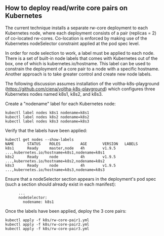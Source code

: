 ## How to deploy read/write core pairs on Kubernetes

The current technique installs a separate rw-core deployment to each Kubernetes node, where each deployment consists of a pair (replicas = 2) of co-located rw-cores. Co-location is enforced by making use of the Kubernetes nodeSelector constraint applied at the pod spec level.

In order for node selection to work, a label must be applied to each node. There is a set of built-in node labels that comes with Kubernetes out of the box, one of which is kubernetes.io/hostname. This label can be used to constrain the deployment of a core pair to a node with a specific hostname. Another approach is to take greater control and create new node labels.

The following discussion assumes installation of the voltha-k8s-playground (https://github.com/ciena/voltha-k8s-playground) which configures three Kubernetes nodes named k8s1, k8s2, and k8s3.

Create a "nodename" label for each Kubernetes node:
```
kubectl label nodes k8s1 nodename=k8s1
kubectl label nodes k8s2 nodename=k8s2
kubectl label nodes k8s3 nodename=k8s3
```

Verify that the labels have been applied:
```
kubectl get nodes --show-labels
NAME      STATUS    ROLES         AGE       VERSION   LABELS
k8s1      Ready     master,node   4h        v1.9.5    ...,kubernetes.io/hostname=k8s1,nodename=k8s1
k8s2      Ready     node          4h        v1.9.5    ...,kubernetes.io/hostname=k8s2,nodename=k8s2
k8s3      Ready     node          4h        v1.9.5    ...,kubernetes.io/hostname=k8s3,nodename=k8s3
```


Ensure that a nodeSelector section appears in the deployment's pod spec (such a section should already exist in each manifest):
```
      ...
      nodeSelector:
        nodename: k8s1
```

Once the labels have been applied, deploy the 3 core pairs:
```
kubectl apply -f k8s/rw-core-pair1.yml
kubectl apply -f k8s/rw-core-pair2.yml
kubectl apply -f k8s/rw-core-pair3.yml
```
